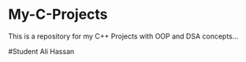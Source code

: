 # My-C-Projects

This is a repository for my C++ Projects with OOP and DSA concepts...

#Student
Ali Hassan
